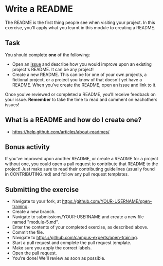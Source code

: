 # Write a README

The README is the first thing people see when visiting your project. In this exercise, you'll apply what you learnt in this module to creating a README. 

## Task
You should complete **one** of the following:

- Open an [issue](https://github.com/campus-experts/open-training/issues/new) and describe how you would improve upon an existing project's README. It can be any project!
- Create a new README. This can be for one of your own projects, a fictional project, or a project you know of that doesn't yet have a README. When you've create the README, open an [issue](https://github.com/campus-experts/open-training/issues/new) and link to it.

Once you've reviewed or completed a README, you'll receive feedback on your issue. **Remember** to take the time to read and comment on eachothers issues!

## What is a README and how do I create one?

- https://help.github.com/articles/about-readmes/

## Bonus activity
If you've improved upon another README, or create a README for a project without one, you could open a pull request to contribute that README to the project! Just make sure to read their contributing guidelines (usually found in CONTRIBUTING.md) and follow any pull request templates.

## Submitting the exercise

- Navigate to your fork, at https://github.com/YOUR-USERNAME/open-training.
- Create a new branch.
- Navigate to submissions/YOUR-USERNAME and create a new file named "module-5.md".
- Enter the contents of your completed exercise, as described above.
- Commit the file.
- Navigate to https://github.com/campus-experts/open-training.
- Start a pull request and complete the pull request template.
- Make sure you apply the correct labels.
- Open the pull request.
- You're done! We'll review as soon as possible.
